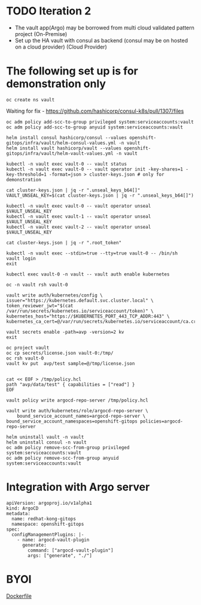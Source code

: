 # TODO Iteration 2
- The vault app(Argo) may be borrowed from multi cloud validated pattern project (On-Premise) 
- Set up the HA vault with consul as backend (consul may be on hosted on a cloud provider) (Cloud Provider)

# The following set up is for demonstration only
```
oc create ns vault
```

Waiting for fix - https://github.com/hashicorp/consul-k8s/pull/1307/files
```
oc adm policy add-scc-to-group privileged system:serviceaccounts:vault
oc adm policy add-scc-to-group anyuid system:serviceaccounts:vault

helm install consul hashicorp/consul --values openshift-gitops/infra/vault/helm-consul-values.yml -n vault
helm install vault hashicorp/vault --values openshift-gitops/infra/vault/helm-vault-values.yml -n vault

kubectl -n vault exec vault-0 -- vault status
kubectl -n vault exec vault-0 -- vault operator init -key-shares=1 -key-threshold=1 -format=json > cluster-keys.json # only for demonstration

cat cluster-keys.json | jq -r ".unseal_keys_b64[]"
VAULT_UNSEAL_KEY=$(cat cluster-keys.json | jq -r ".unseal_keys_b64[]")

kubectl -n vault exec vault-0 -- vault operator unseal $VAULT_UNSEAL_KEY
kubectl -n vault exec vault-1 -- vault operator unseal $VAULT_UNSEAL_KEY
kubectl -n vault exec vault-2 -- vault operator unseal $VAULT_UNSEAL_KEY

cat cluster-keys.json | jq -r ".root_token"

kubectl -n vault exec --stdin=true --tty=true vault-0 -- /bin/sh
vault login
exit

kubectl exec vault-0 -n vault -- vault auth enable kubernetes

oc -n vault rsh vault-0

vault write auth/kubernetes/config \
issuer="https://kubernetes.default.svc.cluster.local" \
token_reviewer_jwt="$(cat /var/run/secrets/kubernetes.io/serviceaccount/token)" \
kubernetes_host="https://$KUBERNETES_PORT_443_TCP_ADDR:443" \
kubernetes_ca_cert=@/var/run/secrets/kubernetes.io/serviceaccount/ca.crt

vault secrets enable -path=avp -version=2 kv
exit

oc project vault
oc cp secrets/license.json vault-0:/tmp/
oc rsh vault-0
vault kv put  avp/test sample=@/tmp/license.json


cat << EOF > /tmp/policy.hcl 
path "avp/data/test" { capabilities = ["read"] } 
EOF

vault policy write argocd-repo-server /tmp/policy.hcl

vault write auth/kubernetes/role/argocd-repo-server \
    bound_service_account_names=argocd-repo-server \
bound_service_account_namespaces=openshift-gitops policies=argocd-repo-server

helm uninstall vault -n vault
helm uninstall consul -n vault
oc adm policy remove-scc-from-group privileged system:serviceaccounts:vault
oc adm policy remove-scc-from-group anyuid system:serviceaccounts:vault
```


# Integration with Argo server
```
apiVersion: argoproj.io/v1alpha1
kind: ArgoCD
metadata:
  name: redhat-kong-gitops
  namespace: openshift-gitops
spec:
  configManagementPlugins: |-
    - name: argocd-vault-plugin
      generate:
        command: ["argocd-vault-plugin"]
        args: ["generate", "./"]
```

# BYOI
[Dockerfile](../images/vault/Dockerfile)